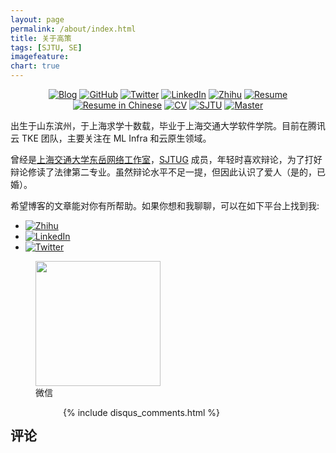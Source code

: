 ```yaml
---
layout: page
permalink: /about/index.html
title: 关于高策
tags: [SJTU, SE]
imagefeature:
chart: true
---
```


<p align="center">
	<a href="http://gaocegege.com/Blog"><img src="https://img.shields.io/badge/blog-100k%20pageviews-ffffff.svg?style=social" alt="Blog"></a>
	<a href="https://github.com/gaocegege/"><img src="https://img.shields.io/github/followers/gaocegege.svg?label=Follow%20%40gaocegege&style=social" alt="GitHub"></a>
	<a href="https://twitter.com/gaocegege"><img src="https://img.shields.io/twitter/follow/gaocegege.svg?style=social" alt="Twitter"></a>
	<a href="https://www.linkedin.com/in/gaocegege/"><img src="https://img.shields.io/badge/LinkedIn-gaocegege-blueviolet.svg?style=social" alt="LinkedIn"></a>
	<a href="https://www.zhihu.com/people/gaocegege"><img src="https://img.shields.io/badge/%E7%9F%A5%E4%B9%8E-gaocegege-blueviolet.svg?style=social" alt="Zhihu"></a>
	<a href="http://gaocegege.com/resume/"><img src="https://img.shields.io/badge/resume-english-blue.svg" alt="Resume"></a>
	<a href="http://gaocegege.com/resume/cn/"><img src="https://img.shields.io/badge/%E7%AE%80%E5%8E%86-%E4%B8%AD%E6%96%87-blue.svg" alt="Resume in Chinese"></a>
	<a href="http://gaocegege.com/cv/"><img src="https://img.shields.io/badge/cv-english-blue.svg" alt="CV"></a>
	<a href="http://en.sjtu.edu.cn/"><img src="https://img.shields.io/badge/univ-SJTU-020081.svg" alt="SJTU"></a>
	<a href="http://en.sjtu.edu.cn/"><img src="https://img.shields.io/badge/degree-master-0100b3.svg" alt="Master"></a>
</p>

出生于山东滨州，于上海求学十数载，毕业于上海交通大学软件学院。目前在腾讯云 TKE 团队，主要关注在 ML Infra 和云原生领域。

曾经是[上海交通大学东岳网络工作室](https://github.com/dyweb/)，[SJTUG](https://github.com/sjtug/) 成员，年轻时喜欢辩论，为了打好辩论修读了法律第二专业。虽然辩论水平不足一提，但因此认识了爱人（是的，已婚）。

希望博客的文章能对你有所帮助。如果你想和我聊聊，可以在如下平台上找到我:

- <a href="https://www.zhihu.com/people/gaocegege"><img src="https://img.shields.io/badge/%E7%9F%A5%E4%B9%8E-gaocegege-blueviolet.svg?style=social" alt="Zhihu"></a>
- <a href="https://www.linkedin.com/in/gaocegege/"><img src="https://img.shields.io/badge/LinkedIn-gaocegege-blueviolet.svg?style=social" alt="LinkedIn"></a>
- <a href="https://twitter.com/gaocegege"><img src="https://img.shields.io/twitter/follow/gaocegege.svg?style=social" alt="Twitter"></a>

<figure>
	<img src="{{ site.url }}/images/aboutme/wechat.jpg" height="200" width="200">
    <figcaption>微信</figcaption>
</figure>

<div class="cf"></div>

<section class="summer-disqus row">
    <div class="small-12 columns">
        <h1 class="summer-comments-header">评论</h1>
        <div id="disqus_thread"></div>
        {% include disqus_comments.html %}
    </div>
</section>
